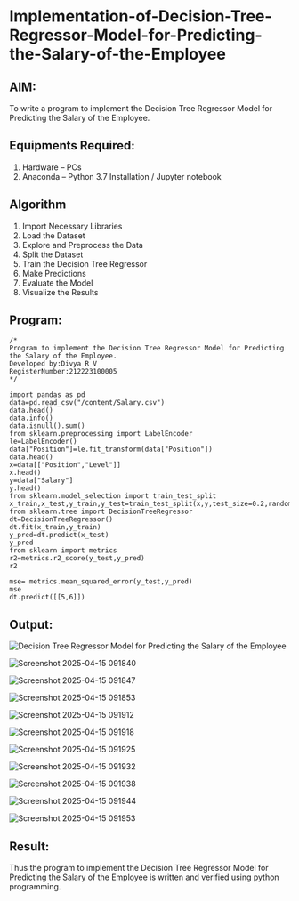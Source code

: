 # Implementation-of-Decision-Tree-Regressor-Model-for-Predicting-the-Salary-of-the-Employee

## AIM:
To write a program to implement the Decision Tree Regressor Model for Predicting the Salary of the Employee.

## Equipments Required:
1. Hardware – PCs
2. Anaconda – Python 3.7 Installation / Jupyter notebook

## Algorithm
1. Import Necessary Libraries 
2. Load the Dataset 
3. Explore and Preprocess the Data 
4. Split the Dataset
5. Train the Decision Tree Regressor
6. Make Predictions
7. Evaluate the Model
8. Visualize the Results 

## Program:
```
/*
Program to implement the Decision Tree Regressor Model for Predicting the Salary of the Employee.
Developed by:Divya R V 
RegisterNumber:212223100005  
*/
```
```
import pandas as pd
data=pd.read_csv("/content/Salary.csv")
data.head()
data.info()
data.isnull().sum()
from sklearn.preprocessing import LabelEncoder
le=LabelEncoder()
data["Position"]=le.fit_transform(data["Position"])
data.head()
x=data[["Position","Level"]]
x.head()
y=data["Salary"]
y.head()
from sklearn.model_selection import train_test_split
x_train,x_test,y_train,y_test=train_test_split(x,y,test_size=0.2,random_state=2)
from sklearn.tree import DecisionTreeRegressor
dt=DecisionTreeRegressor()
dt.fit(x_train,y_train)
y_pred=dt.predict(x_test)
y_pred
from sklearn import metrics
r2=metrics.r2_score(y_test,y_pred)
r2

mse= metrics.mean_squared_error(y_test,y_pred)
mse
dt.predict([[5,6]])

```


## Output:
![Decision Tree Regressor Model for Predicting the Salary of the Employee](sam.png)

![Screenshot 2025-04-15 091840](https://github.com/user-attachments/assets/f2360c8b-da59-4dfd-b053-d78983740a60)

![Screenshot 2025-04-15 091847](https://github.com/user-attachments/assets/e6bd5315-7281-4b1b-b454-f35f8cecf8b7)

![Screenshot 2025-04-15 091853](https://github.com/user-attachments/assets/47921b80-7f3e-4c88-80be-77dd92d06781)

![Screenshot 2025-04-15 091912](https://github.com/user-attachments/assets/4e444b57-0877-443f-9a0d-8dbd9a41e4b8)

![Screenshot 2025-04-15 091918](https://github.com/user-attachments/assets/b91bb806-947a-4f87-8fd3-ba38cece2f3c)

![Screenshot 2025-04-15 091925](https://github.com/user-attachments/assets/646a2e21-34f2-4757-8975-7ccd188bf5e1)

![Screenshot 2025-04-15 091932](https://github.com/user-attachments/assets/f95b3214-b42c-4226-93a2-ffd70415b0f6)

![Screenshot 2025-04-15 091938](https://github.com/user-attachments/assets/8330795b-50f5-450e-aa00-2382e0705972)

![Screenshot 2025-04-15 091944](https://github.com/user-attachments/assets/78fca40b-4a31-46a9-bb51-7e9f06c77930)

![Screenshot 2025-04-15 091953](https://github.com/user-attachments/assets/e7c06e01-3e39-4a9c-bec0-44c645d67d70)


## Result:
Thus the program to implement the Decision Tree Regressor Model for Predicting the Salary of the Employee is written and verified using python programming.

